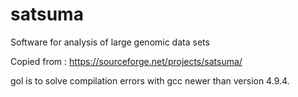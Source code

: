 # satsuma
Software for analysis of large genomic data sets

Copied from : https://sourceforge.net/projects/satsuma/

gol is to solve compilation errors with gcc newer than version 4.9.4.
